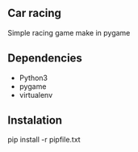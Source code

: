 ## Car racing
Simple racing game make in pygame 

## Dependencies
- Python3
- pygame
- virtualenv 

## Instalation

pip install -r pipfile.txt
